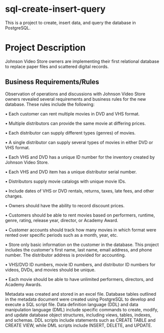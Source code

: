 # sql-create-insert-query
This is a project to create, insert data, and query the database in PostgreSQL.

# Project Description
Johnson Video Store owners are implementing their first relational database to replace paper files and scattered digital records. 

## Business Requirements/Rules
Observation of operations and discussions with Johnson Video Store owners revealed several requirements and business rules for the new database. These rules include the following:

•	Each customer can rent multiple movies in DVD and VHS format.

•	Multiple distributors can provide the same movie at differing prices.

•	Each distributor can supply different types (genres) of movies.

•	A single distributor can supply several types of movies in either DVD or VHS format.

•	Each VHS and DVD has a unique ID number for the inventory created by Johnson Video Store.

•	Each VHS and DVD item has a unique distributor serial number.

•	Distributors supply movie catalogs with unique movie IDs.

•	Include dates of VHS or DVD rentals, returns, taxes, late fees, and other charges. 

•	Owners should have the ability to record discount prices.

•	Customers should be able to rent movies based on performers, runtime, genre, rating, release year, director, or Academy Award.

•	Customer accounts should track how many movies in which format were rented over specific periods such as a month, year, etc. 

•	Store only basic information on the customer in the database. This project includes the customer's first name, last name, email address, and phone number. The distributor address is provided for accounting. 

•	VHS/DVD ID numbers, movie ID numbers, and distributor ID numbers for videos, DVDs, and movies should be unique. 

•	Each movie should be able to have unlimited performers, directors, and Academy Awards. 

Metadata was created and stored in an excel file. Database tables outlined in the metadata document were created using PostgreSQL to develop and execute a SQL script file. Data definition language (DDL) and data manipulation language (DML) include specific commands to create, modify, and update database object structures, including views, tables, indexes, and schemas. DDL scripts include statements such as CREATE TABLE and CREATE VIEW, while DML scripts include INSERT, DELETE, and UPDATE.
